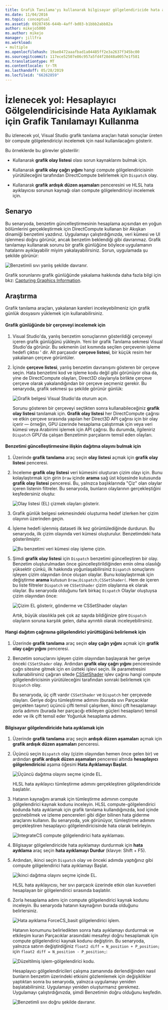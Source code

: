```yaml
---
title: Grafik Tanılama'yı kullanarak bilgisayar gölgelendiricide hata ayıklama
ms.date: 11/04/2016
ms.topic: conceptual
ms.assetid: 69287456-644b-4aff-bd03-b1bbb2abb82a
author: mikejo5000
ms.author: mikejo
manager: jillfra
ms.workload:
- multiple
ms.openlocfilehash: 19ae8472aaafbad1a04485ff2e3a2637f345bc00
ms.sourcegitcommit: 117ece52507e86c957a5fd4f28d48a0057e1f581
ms.translationtype: MT
ms.contentlocale: tr-TR
ms.lasthandoff: 05/28/2019
ms.locfileid: "66262859"
---
```

# <a name="walkthrough-using-graphics-diagnostics-to-debug-a-compute-shader"></a>İzlenecek yol: Hesaplayıcı Gölgelendiricisinde Hata Ayıklamak için Grafik Tanılamayı Kullanma
Bu izlenecek yol, Visual Studio grafik tanılama araçları hatalı sonuçlar üreten bir compute gölgelendiriciyi incelemek için nasıl kullanılacağını gösterir.

 Bu örneklerde bu görevler gösterilir:

- Kullanarak **grafik olay listesi** olası sorun kaynaklarını bulmak için.

- Kullanarak **grafik olay çağrı yığını** hangi compute gölgelendiricisinin yürütüleceğini tarafından DirectCompute belirlemek için `Dispatch` olay.

- Kullanarak **grafik ardışık düzen aşamaları** penceresini ve HLSL hata ayıklayıcısı sorunun kaynağı olan compute gölgelendiriciyi incelemek için.

## <a name="scenario"></a>Senaryo
 Bu senaryoda, benzetim güncelleştirmesinin hesaplama açısından en yoğun bölümlerini gerçekleştirmek için DirectCompute kullanan bir Akışkan dinamiği benzetimi yazdınız. Uygulamayı çalıştırdığınızda, veri kümesi ve UI işlenmesi doğru görünür, ancak benzetim beklendiği gibi davranmaz. Grafik tanılamayı kullanarak sorunu bir grafik günlüğüne böylece uygulamanın hatalarını ayıklayabilir miyim yakalayabilirsiniz. Sorun, uygulamada şu şekilde görünür:

 ![Benzetimli sıvı yanlış şekilde davranır. ](media/gfx_diag_demo_compute_shader_fluid_problem.png "gfx_diag_demo_compute_shader_fluid_problem")

 Grafik sorunlarını grafik günlüğünde yakalama hakkında daha fazla bilgi için bkz: [Capturing Graphics Information](capturing-graphics-information.md).

## <a name="investigation"></a>Araştırma
 Grafik tanılama araçları, yakalanan kareleri inceleyebilmeniz için grafik günlük dosyasını yüklemek için kullanabilirsiniz.

#### <a name="to-examine-a-frame-in-a-graphics-log"></a>Grafik günlüğünde bir çerçeveyi incelemek için

1. Visual Studio'da, yanlış benzetim sonuçlarının gösterildiği çerçeveyi içeren grafik günlüğünü yükleyin. Yeni bir grafik Tanılama sekmesi Visual Studio'da görünür. Bu sekmenin üst kısmında seçilen çerçevenin işleme hedefi çıktısı ' dir. Alt parçasıdır **çerçeve listesi**, bir küçük resim her yakalanan çerçeve görüntüler.

2. İçinde **çerçeve listesi**, yanlış benzetim davranışını gösteren bir çerçeve seçin. Hata benzetimi kod ve işleme kodu değil gibi görünüyor olsa da, yine de DirectCompute olayları, Direct3D olaylarıyla birlikte çerçeve çerçeve olarak yakalandığından bir çerçeve seçmeniz gerekir. Bu senaryoda, grafik sekmesi şu şekilde görünür günlük:

    ![Grafik belgesi Visual Studio'da oturum açın. ](media/gfx_diag_demo_compute_shader_fluid_step_1.png "gfx_diag_demo_compute_shader_fluid_step_1")

   Sorunu gösteren bir çerçeveyi seçtikten sonra kullanabileceğiniz **grafik olay listesi** tanılamak için. **Grafik olay listesi** her DirectCompute çağrısı ve etkin çerçeve sırasında yapılan her Direct3D API çağrısı için bir olay içerir — örneğin, GPU üzerinde hesaplama çalıştırmak için veya veri kümesi veya Arabirimi işlemek için API çağrısı. Bu durumda, ilgileniriz `Dispatch` GPU'da çalışan Benzetimin parçalarını temsil eden olayları.

#### <a name="to-find-the-dispatch-event-for-the-simulation-update"></a>Benzetimi güncelleştirmesine ilişkin dağıtma olayını bulmak için

1. Üzerinde **grafik tanılama** araç seçin **olay listesi** açmak için **grafik olay listesi** penceresi.

2. İnceleme **grafik olay listesi** veri kümesini oluşturan çizim olayı için. Bunu kolaylaştırmak için girin `Draw` içinde **arama** sağ üst köşesinde kutusunda **grafik olay listesi** penceresi. Bu, yalnızca başlıklarında "Çiz" olan olaylar içeren listenin filtreler. Bu senaryoda, bunların olaylarının gerçekleştiğini keşfedersiniz oluştu:

    ![Olay listesi &#40;EL&#41; çizmek olayları gösterir. ](media/gfx_diag_demo_compute_shader_fluid_step_2.png "gfx_diag_demo_compute_shader_fluid_step_2")

3. Grafik günlük belgesi sekmesindeki oluşturma hedef izlerken her çizim olayının üzerinden geçin.

4. İşleme hedefi işlenmiş dataseti ilk kez görüntülediğinde durdurun. Bu senaryoda, ilk çizim olayında veri kümesi oluşturulur. Benzetimdeki hata gösterilmiştir:

    ![Bu benzetimi veri kümesi olay işleme çizin. ](media/gfx_diag_demo_compute_shader_fluid_step_3.png "gfx_diag_demo_compute_shader_fluid_step_3")

5. Şimdi **grafik olay listesi** için `Dispatch` benzetimi güncelleştiren bir olay. Benzetim oluşturulmadan önce güncelleştirildiğinden emin olma olasılığı yüksektir çünkü, ilk hakkında yoğunlaşabilirsiniz `Dispatch` sonuçlarını işleyen çizim olayından önce oluşan olaylar. Bunu kolaylaştırmak için değiştirme **arama** kutusun `Draw;Dispatch;CSSetShader(`. Hem de içeren bu liste filtreler `Dispatch` ve `CSSetShader` çizim olaylarına ek olarak olaylar. Bu senaryoda olduğunu fark birkaç `Dispatch` Olaylar oluştuysa çizim olayından önce:

    ![Çizim EL gösterir, gönderme ve CSSetShader olayları](media/gfx_diag_demo_compute_shader_fluid_step_4.png "gfx_diag_demo_compute_shader_fluid_step_4")

   Artık, büyük olasılıkla pek çok az sayıda bildiğinize göre `Dispatch` olayların soruna karşılık gelen, daha ayrıntılı olarak inceleyebilirsiniz.

#### <a name="to-determine-which-compute-shader-a-dispatch-call-executes"></a>Hangi dağıtım çağrısına gölgelendirici yürüttüğünü belirlemek için

1. Üzerinde **grafik tanılama** araç seçin **olay çağrı yığını** açmak için **grafik olay çağrı yığını** penceresi.

2. Benzetim sonuçlarını işleyen çizim olayından başlayarak her geriye önceki `CSSetShader` olay. Ardından **grafik olay çağrı yığını** penceresinde çağrı sitesine gitmek için en üstteki işlevi seçin. İlk parametresini kullanabilirsiniz çağıran sitede [CSSetShader](/windows/desktop/api/d3d11/nf-d3d11-id3d11devicecontext-cssetshader) işlev çağrısı hangi compute gölgelendiricisinin yürütüleceğini tarafından sonraki belirlemek için `Dispatch` olay.

   Bu senaryoda, üç çift vardır `CSSetShader` ve `Dispatch` her çerçevede olayları. Geriye doğru tümleştirme adımını (burada sıvı Parçacıklar gerçekten taşınır) üçüncü çifti temsil çalışırken, ikinci çift hesaplamayı zorla adımını (burada her parçacığı etkileyen güçleri hesaplanır) temsil eder ve ilk çift temsil eder Yoğunluk hesaplama adımını.

#### <a name="to-debug-the-compute-shader"></a>Bilgisayar gölgelendiricide hata ayıklamak için

1. Üzerinde **grafik tanılama** araç seçin **ardışık düzen aşamaları** açmak için **grafik ardışık düzen aşamaları** penceresi.

2. Üçüncü seçin `Dispatch` olay (çizim olayından hemen önce gelen bir) ve ardından **grafik ardışık düzen aşamaları** penceresi altında **hesaplayıcı gölgelendiricisi** aşama öğesini  **Hata Ayıklamayı Başlat**.

    ![Üçüncü dağıtma olayını seçme içinde EL.](media/gfx_diag_demo_compute_shader_fluid_step_6.png "gfx_diag_demo_compute_shader_fluid_step_6")

    HLSL hata ayıklayıcı tümleştirme adımını gerçekleştiren gölgelendiricide başlatılır.

3. Hatanın kaynağını aramak için tümleştirme adımının compute gölgelendirici kaynak kodunu inceleyin. HLSL compute-gölgelendirici kodunda hata ayıklamak için grafik tanılama kullandığınızda, kod içinde gezinebilmek ve izleme pencereleri gibi diğer bilinen hata giderme araçlarını kullanın. Bu senaryoda, yok görünüyor, tümleştirme adımını gerçekleştiren hesaplayıcı gölgelendiricisinde hata olarak belirleyin.

    ![IntegrateCS compute gölgelendirici hata ayıklaması. ](media/gfx_diag_demo_compute_shader_fluid_step_7.png "gfx_diag_demo_compute_shader_fluid_step_7")

4. Bilgisayar gölgelendiricide hata ayıklamayı durdurmak için **hata ayıklama** araç seçin **hata ayıklamayı Durdur** (klavye: Shift + F5).

5. Ardından, ikinci seçin `Dispatch` olay ve önceki adımda yaptığınız gibi compute gölgelendirici hata ayıklamayı Başlat.

    ![İkinci dağıtma olayını seçme içinde EL.](media/gfx_diag_demo_compute_shader_fluid_step_8.png "gfx_diag_demo_compute_shader_fluid_step_8")

    HLSL hata ayıklayıcısı, her sıvı parçacık üzerinde etkin olan kuvvetleri hesaplayan bir gölgelendirici sırasında başlatılır.

6. Zorla hesaplama adımı için compute gölgelendirici kaynak kodunu inceleyin. Bu senaryoda hatanın kaynağının burada olduğunu belirlersiniz.

    ![Hata ayıklama ForceCS&#95;basit gölgelendirici işlem. ](media/gfx_diag_demo_compute_shader_fluid_step_9.png "gfx_diag_demo_compute_shader_fluid_step_9")

   Hatanın konumunu belirledikten sonra hata ayıklamayı durdurmak ve etkileşim kuran Parçacıklar arasındaki mesafeyi doğru hesaplamak için compute gölgelendirici kaynak kodunu değiştirin. Bu senaryoda, yalnızca satırın değiştirdiğiniz `float2 diff = N_position + P_position;` için `float2 diff = N_position - P_position;`:

   ![Düzeltilmiş işlem&#45;gölgelendirici kodu. ](media/gfx_diag_demo_compute_shader_fluid_step_10.png "gfx_diag_demo_compute_shader_fluid_step_10")

   Hesaplayıcı gölgelendiricileri çalışma zamanında derlendiğinden nasıl bunların benzetim üzerindeki etkisini gözlemlemek için değişiklikler yaptıktan sonra bu senaryoda, yalnızca uygulamayı yeniden başlatabilirsiniz. Uygulamayı yeniden oluşturmanız gerekmez. Uygulamayı çalıştırdığınızda, şimdi Benzetimin doğru olduğunu keşfedin.

   ![Benzetimli sıvı doğru şekilde davranır. ](media/gfx_diag_demo_compute_shader_fluid_resolution.png "gfx_diag_demo_compute_shader_fluid_resolution")